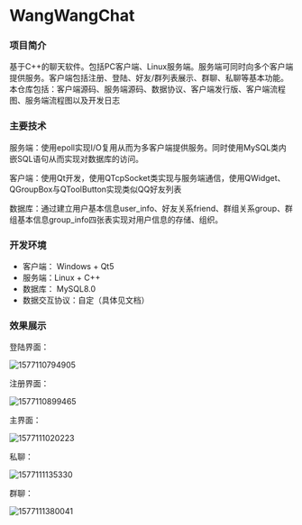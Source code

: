 # WangWangChat
### 项目简介

基于C++的聊天软件。包括PC客户端、Linux服务端。服务端可同时向多个客户端提供服务。客户端包括注册、登陆、好友/群列表展示、群聊、私聊等基本功能。本仓库包括：客户端源码、服务端源码、数据协议、客户端发行版、客户端流程图、服务端流程图以及开发日志

### 主要技术

服务端：使用epoll实现I/O复用从而为多客户端提供服务。同时使用MySQL类内嵌SQL语句从而实现对数据库的访问。

客户端：使用Qt开发，使用QTcpSocket类实现与服务端通信，使用QWidget、QGroupBox与QToolButton实现类似QQ好友列表

数据库：通过建立用户基本信息user_info、好友关系friend、群组关系group、群组基本信息group_info四张表实现对用户信息的存储、组织。

### 开发环境

- 客户端： Windows + Qt5
- 服务端：Linux + C++
- 数据库： MySQL8.0
- 数据交互协议：自定（具体见文档）

### 效果展示

登陆界面：

![1577110794905](https://github.com/zhaomangang/WangWangChat/tree/master/效果图/1577110794905.png)

注册界面：

![1577110899465](https://github.com/zhaomangang/WangWangChat/tree/master/效果图/1577110899465.png)

主界面：

![1577111020223](https://github.com/zhaomangang/WangWangChat/tree/master/效果图/1577111020223.png)

私聊：

![1577111135330](https://github.com/zhaomangang/WangWangChat/tree/master/效果图/1577111135330.png)

群聊：

![1577111380041](https://github.com/zhaomangang/WangWangChat/tree/master/效果图/1577111380041.png)
